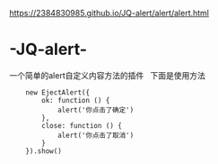https://2384830985.github.io/JQ-alert/alert/alert.html
# -JQ-alert-
一个简单的alert自定义内容方法的插件   下面是使用方法

        new EjectAlert({
            ok: function () {
                alert('你点击了确定')
            },
            close: function () {
                alert('你点击了取消')
            }
        }).show()
        
        
